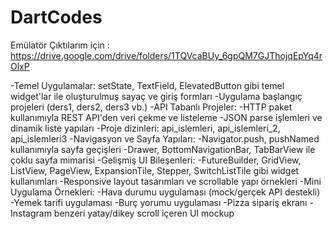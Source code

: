 # DartCodes
Emülatör Çıktılarım için : https://drive.google.com/drive/folders/1TQVcaBUy_6gpQM7GJThojqEpYq4rOlxP

-Temel Uygulamalar:
setState, TextField, ElevatedButton gibi temel widget'lar ile oluşturulmuş sayaç ve giriş formları
-Uygulama başlangıç projeleri (ders1, ders2, ders3 vb.)
-API Tabanlı Projeler:
-HTTP paket kullanımıyla REST API'den veri çekme ve listeleme
-JSON parse işlemleri ve dinamik liste yapıları
-Proje dizinleri: api_islemleri, api_islemleri_2, api_islemleri3
-Navigasyon ve Sayfa Yapıları:
-Navigator.push, pushNamed kullanımıyla sayfa geçişleri
-Drawer, BottomNavigationBar, TabBarView ile çoklu sayfa mimarisi
-Gelişmiş UI Bileşenleri:
-FutureBuilder, GridView, ListView, PageView, ExpansionTile, Stepper, SwitchListTile gibi widget kullanımları
-Responsive layout tasarımları ve scrollable yapı örnekleri
-Mini Uygulama Örnekleri:
-Hava durumu uygulaması (mock/gerçek API destekli)
-Yemek tarifi uygulaması
-Burç yorumu uygulaması
-Pizza sipariş ekranı
-Instagram benzeri yatay/dikey scroll içeren UI mockup
